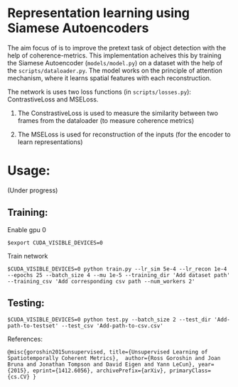 # Representation learning using Siamese Autoencoders

The aim focus of is to improve the pretext task of object detection with the help of coherence-metrics.
This implementation acheives this by training the Siamese Autoencoder (`models/model.py`) on a dataset with the help of the `scripts/dataloader.py`. The model works on the principle of attention mechanism, where it learns spatial features with each reconstruction.

The network is uses two loss functions (in `scripts/losses.py`): ContrastiveLoss and MSELoss.
1. The ConstrastiveLoss is used to measure the similarity between two frames from the dataloader (to measure coherence metrics)

2. The MSELoss is used for reconstruction of the inputs (for the encoder to learn representations)



# Usage:
(Under progress)

## Training:

Enable gpu 0

`$export CUDA_VISIBLE_DEVICES=0`

Train network

`$CUDA_VISIBLE_DEVICES=0 python train.py --lr_sim 5e-4 --lr_recon 1e-4 --epochs 25 --batch_size 4 --mu 1e-5 --training_dir 'Add dataset path' --training_csv 'Add corresponding csv path --num_workers 2'`

## Testing:
`$CUDA_VISIBLE_DEVICES=0 python test.py --batch_size 2 --test_dir 'Add-path-to-testset' --test_csv 'Add-path-to-csv.csv'`




References:


`@misc{goroshin2015unsupervised,
      title={Unsupervised Learning of Spatiotemporally Coherent Metrics}, 
      author={Ross Goroshin and Joan Bruna and Jonathan Tompson and David Eigen and Yann LeCun},
      year={2015},
      eprint={1412.6056},
      archivePrefix={arXiv},
      primaryClass={cs.CV}
}`

